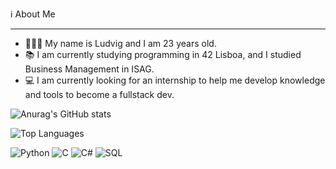 ℹ️ About Me
_____________________________________________________________________________________________________________________________________________________________________________________________________________________________________________________________________________

* 👨🏼‍💻 My name is Ludvig and I am 23 years old.
* 📚 I am currently studying programming in 42 Lisboa, and I studied Business Management in ISAG.
* 💻 I am currently looking for an internship to help me develop knowledge and tools to become a fullstack dev.

![Anurag's GitHub stats](https://github-readme-stats.vercel.app/api?username=MrRieff&show_icons=true&hide=issues,contribs&theme=tokyonight)

![Top Languages](https://github-readme-stats.vercel.app/api/top-langs/?username=MrRieff&layout=compact&theme=tokyonight)


![Python](https://img.shields.io/badge/Python-3776AB?style=flat-square&logo=python&logoColor=white)
![C](https://img.shields.io/badge/C-00599C?style=flat-square&logo=c&logoColor=white)
![C#](https://img.shields.io/badge/C%23-239120?style=flat-square&logo=c-sharp&logoColor=white)
![SQL](https://img.shields.io/badge/SQL-003B57?style=flat-square&logo=postgresql&logoColor=white)
